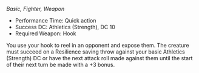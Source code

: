 _Basic, Fighter, Weapon_
 
- Performance Time: Quick action
- Success DC: Athletics (Strength), DC 10
- Required Weapon: Hook
 
You use your hook to reel in an opponent and expose them. The creature must succeed on a Resilience saving throw against your basic Athletics (Strength) DC or have the next attack roll made against them until the start of their next turn be made with a +3 bonus.